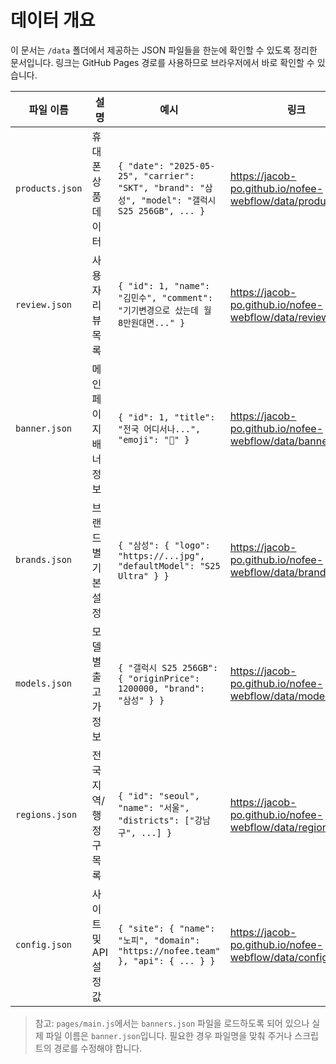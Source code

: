 # 데이터 개요

이 문서는 `/data` 폴더에서 제공하는 JSON 파일들을 한눈에 확인할 수 있도록 정리한 문서입니다.
링크는 GitHub Pages 경로를 사용하므로 브라우저에서 바로 확인할 수 있습니다.

| 파일 이름 | 설명 | 예시 | 링크 |
|-----------|------|------|------|
| `products.json` | 휴대폰 상품 데이터 | `{ "date": "2025-05-25", "carrier": "SKT", "brand": "삼성", "model": "갤럭시 S25 256GB", ... }` | <https://jacob-po.github.io/nofee-webflow/data/products.json> |
| `review.json` | 사용자 리뷰 목록 | `{ "id": 1, "name": "김민수", "comment": "기기변경으로 샀는데 월 8만원대면..." }` | <https://jacob-po.github.io/nofee-webflow/data/review.json> |
| `banner.json` | 메인 페이지 배너 정보 | `{ "id": 1, "title": "전국 어디서나...", "emoji": "🚀" }` | <https://jacob-po.github.io/nofee-webflow/data/banner.json> |
| `brands.json` | 브랜드별 기본 설정 | `{ "삼성": { "logo": "https://...jpg", "defaultModel": "S25 Ultra" } }` | <https://jacob-po.github.io/nofee-webflow/data/brands.json> |
| `models.json` | 모델별 출고가 정보 | `{ "갤럭시 S25 256GB": { "originPrice": 1200000, "brand": "삼성" } }` | <https://jacob-po.github.io/nofee-webflow/data/models.json> |
| `regions.json` | 전국 지역/행정구 목록 | `{ "id": "seoul", "name": "서울", "districts": ["강남구", ...] }` | <https://jacob-po.github.io/nofee-webflow/data/regions.json> |
| `config.json` | 사이트 및 API 설정 값 | `{ "site": { "name": "노피", "domain": "https://nofee.team" }, "api": { ... } }` | <https://jacob-po.github.io/nofee-webflow/data/config.json> |

> 참고: `pages/main.js`에서는 `banners.json` 파일을 로드하도록 되어 있으나 실제 파일 이름은 `banner.json`입니다. 필요한 경우 파일명을 맞춰 주거나 스크립트의 경로를 수정해야 합니다.
